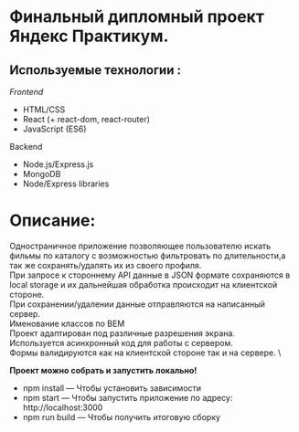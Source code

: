 

# Финальный дипломный проект Яндекс Практикум.
## Используемые технологии :
*Frontend*
+ HTML/CSS
+ React (+ react-dom, react-router)
+ JavaScript (ES6)

Backend
+ Node.js/Express.js
+ MongoDB
+ Node/Express libraries


# Описание:
Одностраничное приложение позволяющее пользователю искать фильмы по каталогу с возможностью фильтровать по длительности,а так же сохранять/удалять их из своего профиля.\
При запросе к стороннему API данные в JSON формате сохраняются в local storage и их дальнейшая обработка происходит на клиентской стороне.\
При сохранении/удалении данные отправляются на написанный сервер.\
Именование классов по BEM \
Проект адаптирован под различные разрешения экрана.\
Используется асинхронный код для работы с сервером. \
Формы валидируются как на клиентской стороне так и на сервере. \



**Проект можно собрать и запустить локально!**

+ npm install — Чтобы установить зависимости
+ npm start — Чтобы запустить приложение по адресу: http://localhost:3000
+ npm run build — Чтобы получить итоговую сборку
